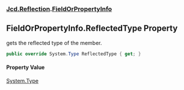 ### [Jcd.Reflection](Jcd_Reflection.md 'Jcd.Reflection').[FieldOrPropertyInfo](Jcd_Reflection_FieldOrPropertyInfo.md 'Jcd.Reflection.FieldOrPropertyInfo')
## FieldOrPropertyInfo.ReflectedType Property
gets the reflected type of the member.  
```csharp
public override System.Type ReflectedType { get; }
```
#### Property Value
[System.Type](https://docs.microsoft.com/en-us/dotnet/api/System.Type 'System.Type')

